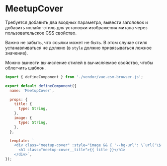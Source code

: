 # MeetupCover

Требуется добавить два входных параметра, вывести заголовок и добавить инлайн-стиль для установки изображения митапа
через пользовательское CSS свойство.

Важно не забыть, что ссылки может не быть. В этом случае стиля устанавливаться не должно (в `style` должно привязываться
ложное значение).

Можно вынести вычисление стилей в вычисляемое свойство, чтобы облегчить шаблон.

```javascript
import { defineComponent } from './vendor/vue.esm-browser.js';

export default defineComponent({
  name: 'MeetupCover',

  props: {
    title: {
      type: String,
    },
    image: {
      type: String,
    },
  },

  template: `
    <div class="meetup-cover" :style="image && { '--bg-url': \`url('\${image}')\` }">
      <h1 class="meetup-cover__title">{{ title }}</h1>
    </div>`,
});
```
